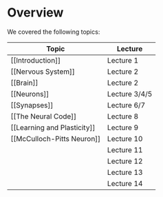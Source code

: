 # Overview
We covered the following topics:

| Topic                       | Lecture       |
| --------------------------- | ------------- |
| [[Introduction]]            | Lecture 1     |
| [[Nervous System]]          | Lecture 2     |
| [[Brain]]                   | Lecture 2     |
| [[Neurons]]                 | Lecture 3/4/5 |
| [[Synapses]]                | Lecture 6/7   |
| [[The Neural Code]]         | Lecture 8     |
| [[Learning and Plasticity]] | Lecture 9     |
| [[McCulloch-Pitts Neuron]]  | Lecture 10    |
|                             | Lecture 11              |
|                             | Lecture 12              |
|                             | Lecture 13              |
|                             | Lecture 14              |




 
 
 
 